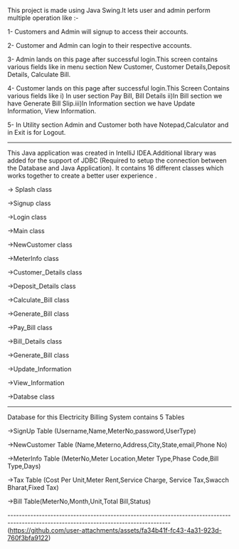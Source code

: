  This project is made using Java Swing.It lets user and admin perform multiple operation like :- 

1- Customers and Admin will signup to access their accounts.

2- Customer and Admin can login to their respective accounts.

3- Admin lands on this page after successful login.This screen contains various fields like in menu section New Customer, Customer Details,Deposit Details, Calculate Bill.

4- Customer lands on this page after successful login.This Screen Contains various fields like  i) In user section Pay Bill, Bill Details ii)In Bill section we have Generate Bill
Slip.iii)In Information section we have Update Information, View Information.

5- In Utility section Admin and Customer both have Notepad,Calculator and in Exit is for Logout.

----------------------------------------------------------------------------------------------------------------------------

This Java application was created in IntelliJ IDEA.Additional library was added for the support of JDBC (Required to setup the connection between the Database and Java Application). It contains 16 different classes which works together to create a better user experience .

-> Splash class

->Signup class

->Login class

->Main class

->NewCustomer class

->MeterInfo class

->Customer_Details class

->Deposit_Details class

->Calculate_Bill class

->Generate_Bill class

->Pay_Bill class

->Bill_Details class

->Generate_Bill class

->Update_Information

->View_Information

->Databse class

---------------------------------------------------------------------------------------------------------------------------------

Database for this Electricity Billing System contains 5 Tables

->SignUp Table (Username,Name,MeterNo,password,UserType)

->NewCustomer Table (Name,Meterno,Address,City,State,email,Phone No)

->MeterInfo Table (MeterNo,Meter Location,Meter Type,Phase Code,Bill Type,Days)

->Tax Table (Cost Per Unit,Meter Rent,Service Charge, Service Tax,Swacch Bharat,Fixed Tax)

->Bill Table(MeterNo,Month,Unit,Total Bill,Status)

---------------------------------------------------------------------------------------------------------------------------------------(https://github.com/user-attachments/assets/fa34b41f-fc43-4a31-923d-760f3bfa9122)



